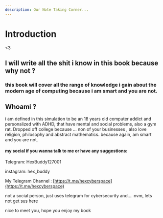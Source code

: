 ```yaml
---
description: Our Note Taking Corner...
---
```


# Introduction

<3&#x20;

## I will write all the shit i know in this book because why not ?

### this book will cover all the range of knowledge i gain about the modern age of computing because i am smart and you are not.

## Whoami ?

i am defined in this simulation to be an 18 years old computer addict and personalized with ADHD, that have mental and social problems, also a gym rat. Dropped off college because ... non of your businesses , also love religion, philosophy and abstract mathematics. because again, am smart and you are not.

#### my social if you wanna talk to me or have any suggestions:

Telegram: HexBuddy127001

instagram: hex\_buddy

My Telegram Channel : [https://t.me/hexcyberspace](https://t.me/hexcyberspace)

not a social person, just uses telegram for cybersecurity and.... nvm, lets not get sus here&#x20;

nice to meet you, hope you enjoy my book
